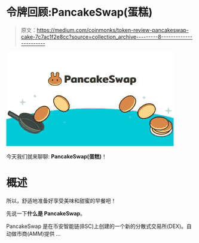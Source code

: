 # 令牌回顾:PancakeSwap(蛋糕)

> 原文：<https://medium.com/coinmonks/token-review-pancakeswap-cake-7c7ac1f2e8cc?source=collection_archive---------8----------------------->

![](img/1b9c13d69a487ebd1ba30fd2235d07dd.png)

今天我们就来聊聊: **PancakeSwap(蛋糕)**！

# **概述**

所以，舒适地准备好享受美味和甜蜜的早餐吧！

先说一下**什么是 PancakeSwap**。

PancakeSwap 是在币安智能链(BSC)上创建的一个新的分散式交易所(DEX)。自动做市商(AMM)提供 …